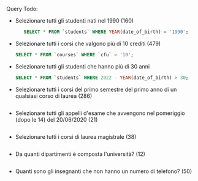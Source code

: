 Query Todo:
- Selezionare tutti gli studenti nati nel 1990 (160)
    ```sql
       SELECT * FROM `students` WHERE YEAR(date_of_birth) = '1990';
    ```
- Selezionare tutti i corsi che valgono più di 10 crediti (479)
    ```sql
    SELECT * FROM `courses` WHERE `cfu` > '10';
    ```
- Selezionare tutti gli studenti che hanno più di 30 anni
    ```sql
    SELECT * FROM `students` WHERE 2022 - YEAR(date_of_birth) > 30; 
    ```
- Selezionare tutti i corsi del primo semestre del primo anno di un qualsiasi corso di laurea (286)
    ```sql

    ```
- Selezionare tutti gli appelli d'esame che avvengono nel pomeriggio (dopo le 14) del 20/06/2020 (21)
    ```sql

    ```
- Selezionare tutti i corsi di laurea magistrale (38)
    ```sql

    ```
- Da quanti dipartimenti è composta l'università? (12)
    ```sql

    ```
- Quanti sono gli insegnanti che non hanno un numero di telefono? (50)
    ```sql

    ```
